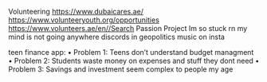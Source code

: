 Volunteering 
https://www.dubaicares.ae/
https://www.volunteeryouth.org/opportunities
https://www.volunteers.ae/en//Search
Passion Project
Im so stuck rn my mind is not going anywhere
discords in geopolitics
music on insta

teen finance app:
	•	Problem 1: Teens don’t understand budget managment
	•	Problem 2: Students waste money on expenses and stuff they dont need
	•	Problem 3: Savings and investment seem complex to people my age
